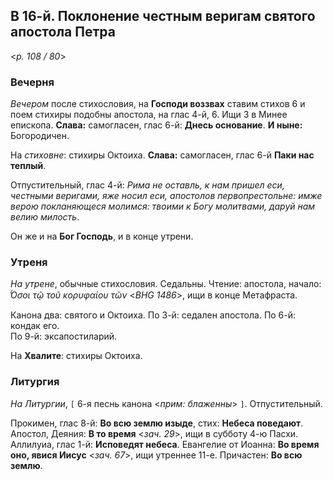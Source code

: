## В 16-й. Поклонение честным веригам святого апостола Петра

<*p. 108 / 80*>

### Вечерня

*Вечером* после стихословия, на **Господи воззвах** ставим стихов 6 и поем стихиры подобны апостола, 
на глас 4-й, 6. Ищи 3 в Минее епископа. **Слава:** самогласен, глас 6-й: **Днесь основание**. 
**И ныне:** Богородичен.     

На *стиховне*: стихиры Октоиха. **Слава:** самогласен, глас 6-й **Паки нас теплый**.  

Отпустительный, глас 4-й: *Рима не оставль, к нам пришел еси, честными веригами, яже носил еси, 
апостолов первопрестольне: имже верою покланяющеся молимся: твоими к Богу молитвами, даруй нам 
велию милость*. 

Он же и на **Бог Господь**, и в конце утрени.

### Утреня

*На утрене*, обычные стихословия. Седальны. 
Чтение: апостола, начало: *̔́Οσοι τῷ τοῦ κορυφαίου τῶν* <*BHG 1486*>, ищи в конце Метафраста.

Канона два: святого и Октоиха. 
По 3-й: седален апостола. 
По 6-й: кондак его.  
По 9-й: эксапостиларий. 

На **Хвалите**: стихиры Октоиха. 

### Литургия

*На Литургии*, `[` 6-я песнь канона <*прим: блаженны*> `]`. 
Отпустительный.  

Прокимен, глас 8-й: **Во всю землю изыде**, стих: **Небеса поведают**.
Апостол, Деяния: **В то время** <*зач. 29*>, ищи в субботу 4-ю Пасхи.  
Аллилуиа, глас 1-й: **Исповедят небеса**. 
Евангелие от Иоанна: **Во время оно, явися Иисус** <*зач. 67*>, ищи утреннее 11-е. 
Причастен: **Во всю землю**.  
